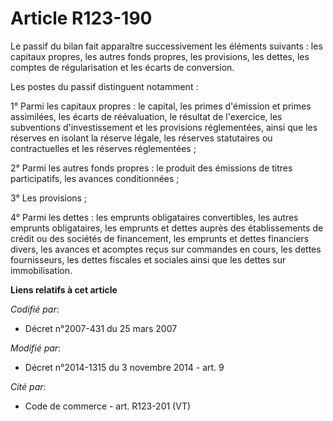 # Article R123-190

Le passif du bilan fait apparaître successivement les éléments suivants : les capitaux propres, les autres fonds propres, les
provisions, les dettes, les comptes de régularisation et les écarts de conversion. 

Les postes du passif distinguent notamment : 

1° Parmi les capitaux propres : le capital, les primes d'émission et primes assimilées, les écarts de réévaluation, le
résultat de l'exercice, les subventions d'investissement et les provisions réglementées, ainsi que les réserves en isolant la
réserve légale, les réserves statutaires ou contractuelles et les réserves réglementées ; 

2° Parmi les autres fonds propres : le produit des émissions de titres participatifs, les avances conditionnées ; 

3° Les provisions ; 

4° Parmi les dettes : les emprunts obligataires convertibles, les autres emprunts obligataires, les emprunts et dettes auprès
des  établissements de crédit ou des sociétés de financement, les emprunts et dettes financiers divers, les avances et
acomptes reçus sur commandes en cours, les dettes fournisseurs, les dettes fiscales et sociales ainsi que les dettes sur
immobilisation.

**Liens relatifs à cet article**

_Codifié par_:

  - Décret n°2007-431 du 25 mars 2007

_Modifié par_:

  - Décret n°2014-1315 du 3 novembre 2014 - art. 9

_Cité par_:

  - Code de commerce - art. R123-201 (VT)
